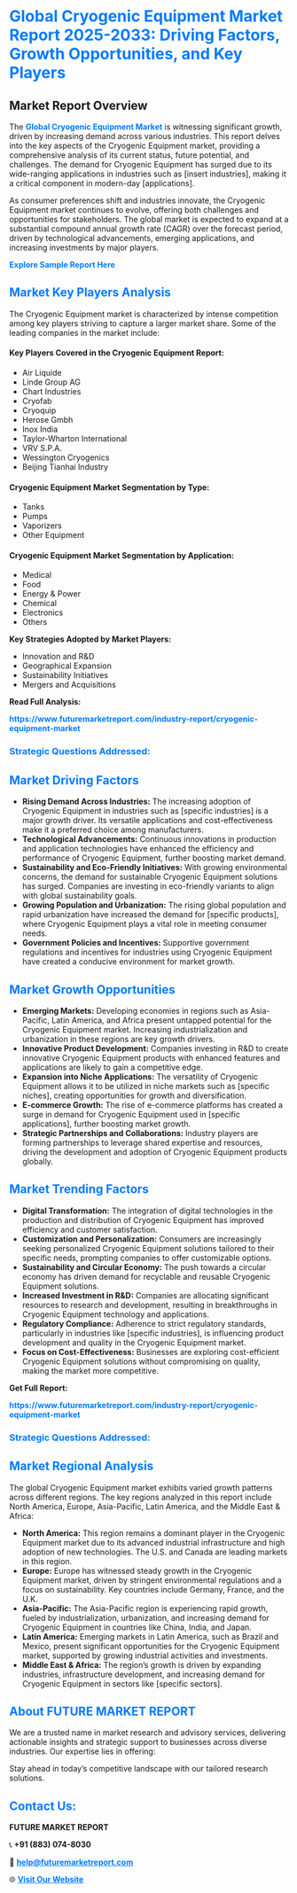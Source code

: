 <h1 style="color: #007BFF;">Global Cryogenic Equipment Market Report 2025-2033: Driving Factors, Growth Opportunities, and Key Players</h1>

<section id="overview">
<h2>Market Report Overview</h2>
<p>The <a href="https://www.futuremarketreport.com/industry-report/cryogenic-equipment-market" style="color: #007BFF; text-decoration: none;"><strong>Global Cryogenic Equipment Market</strong></a> is witnessing significant growth, driven by increasing demand across various industries. This report delves into the key aspects of the Cryogenic Equipment market, providing a comprehensive analysis of its current status, future potential, and challenges. The demand for Cryogenic Equipment has surged due to its wide-ranging applications in industries such as [insert industries], making it a critical component in modern-day [applications].</p>
<p>As consumer preferences shift and industries innovate, the Cryogenic Equipment market continues to evolve, offering both challenges and opportunities for stakeholders. The global market is expected to expand at a substantial compound annual growth rate (CAGR) over the forecast period, driven by technological advancements, emerging applications, and increasing investments by major players.</p>
</section>

<section id="overview">
<p><a href="https://www.futuremarketreport.com/request-sample/reportId=91713" style="color: #007BFF; text-decoration: none;"><strong>Explore Sample Report Here</strong></a></p>
</section>

<section id="key-players">
<h2 style="color: #007BFF;">Market Key Players Analysis</h2>
<p>The Cryogenic Equipment market is characterized by intense competition among key players striving to capture a larger market share. Some of the leading companies in the market include:</p>
<h4>Key Players Covered in the Cryogenic Equipment Report:</h4>
<ul><li>Air Liquide</li><li>Linde Group AG</li><li>Chart Industries</li><li>Cryofab</li><li>Cryoquip</li><li>Herose Gmbh</li><li>Inox India</li><li>Taylor-Wharton International</li><li>VRV S.P.A.</li><li>Wessington Cryogenics</li><li>Beijing Tianhai Industry</li></ul>
<h4>Cryogenic Equipment Market Segmentation by Type:</h4>
<ul><li>Tanks</li><li>Pumps</li><li>Vaporizers</li><li>Other Equipment</li></ul>

<h4>Cryogenic Equipment Market Segmentation by Application:</h4>
<ul><li>Medical</li><li>Food</li><li>Energy &amp; Power</li><li>Chemical</li><li>Electronics</li><li>Others</li></ul>
<p><strong>Key Strategies Adopted by Market Players:</strong></p>
<ul>
<li>Innovation and R&D</li>
<li>Geographical Expansion</li>
<li>Sustainability Initiatives</li>
<li>Mergers and Acquisitions</li>
</ul>
</section>

<section>
<p><strong>Read Full Analysis: </strong></p><a href="https://www.futuremarketreport.com/industry-report/cryogenic-equipment-market" style="color: #007BFF; text-decoration: none;"><strong>https://www.futuremarketreport.com/industry-report/cryogenic-equipment-market</strong></a>
<h3 style="color: #007BFF;">Strategic Questions Addressed:</h3>
</section>

<section id="driving-factors">
<h2 style="color: #007BFF;">Market Driving Factors</h2>
<ul>
<li><strong>Rising Demand Across Industries:</strong> The increasing adoption of Cryogenic Equipment in industries such as [specific industries] is a major growth driver. Its versatile applications and cost-effectiveness make it a preferred choice among manufacturers.</li>
<li><strong>Technological Advancements:</strong> Continuous innovations in production and application technologies have enhanced the efficiency and performance of Cryogenic Equipment, further boosting market demand.</li>
<li><strong>Sustainability and Eco-Friendly Initiatives:</strong> With growing environmental concerns, the demand for sustainable Cryogenic Equipment solutions has surged. Companies are investing in eco-friendly variants to align with global sustainability goals.</li>
<li><strong>Growing Population and Urbanization:</strong> The rising global population and rapid urbanization have increased the demand for [specific products], where Cryogenic Equipment plays a vital role in meeting consumer needs.</li>
<li><strong>Government Policies and Incentives:</strong> Supportive government regulations and incentives for industries using Cryogenic Equipment have created a conducive environment for market growth.</li>
</ul>
</section>

<section id="growth-opportunities">
<h2 style="color: #007BFF;">Market Growth Opportunities</h2>
<ul>
<li><strong>Emerging Markets:</strong> Developing economies in regions such as Asia-Pacific, Latin America, and Africa present untapped potential for the Cryogenic Equipment market. Increasing industrialization and urbanization in these regions are key growth drivers.</li>
<li><strong>Innovative Product Development:</strong> Companies investing in R&D to create innovative Cryogenic Equipment products with enhanced features and applications are likely to gain a competitive edge.</li>
<li><strong>Expansion into Niche Applications:</strong> The versatility of Cryogenic Equipment allows it to be utilized in niche markets such as [specific niches], creating opportunities for growth and diversification.</li>
<li><strong>E-commerce Growth:</strong> The rise of e-commerce platforms has created a surge in demand for Cryogenic Equipment used in [specific applications], further boosting market growth.</li>
<li><strong>Strategic Partnerships and Collaborations:</strong> Industry players are forming partnerships to leverage shared expertise and resources, driving the development and adoption of Cryogenic Equipment products globally.</li>
</ul>
</section>

<section id="trending-factors">
<h2 style="color: #007BFF;">Market Trending Factors</h2>
<ul>
<li><strong>Digital Transformation:</strong> The integration of digital technologies in the production and distribution of Cryogenic Equipment has improved efficiency and customer satisfaction.</li>
<li><strong>Customization and Personalization:</strong> Consumers are increasingly seeking personalized Cryogenic Equipment solutions tailored to their specific needs, prompting companies to offer customizable options.</li>
<li><strong>Sustainability and Circular Economy:</strong> The push towards a circular economy has driven demand for recyclable and reusable Cryogenic Equipment solutions.</li>
<li><strong>Increased Investment in R&D:</strong> Companies are allocating significant resources to research and development, resulting in breakthroughs in Cryogenic Equipment technology and applications.</li>
<li><strong>Regulatory Compliance:</strong> Adherence to strict regulatory standards, particularly in industries like [specific industries], is influencing product development and quality in the Cryogenic Equipment market.</li>
<li><strong>Focus on Cost-Effectiveness:</strong> Businesses are exploring cost-efficient Cryogenic Equipment solutions without compromising on quality, making the market more competitive.</li>
</ul>
</section>

<section>
<p><strong>Get Full Report: </strong></p><a href="https://www.futuremarketreport.com/industry-report/cryogenic-equipment-market" style="color: #007BFF; text-decoration: none;"><strong>https://www.futuremarketreport.com/industry-report/cryogenic-equipment-market</strong></a>
<h3 style="color: #007BFF;">Strategic Questions Addressed:</h3>
</section>


<section id="regional-analysis">
<h2 style="color: #007BFF;">Market Regional Analysis</h2>
<p>The global Cryogenic Equipment market exhibits varied growth patterns across different regions. The key regions analyzed in this report include North America, Europe, Asia-Pacific, Latin America, and the Middle East & Africa:</p>
<ul>
<li><strong>North America:</strong> This region remains a dominant player in the Cryogenic Equipment market due to its advanced industrial infrastructure and high adoption of new technologies. The U.S. and Canada are leading markets in this region.</li>
<li><strong>Europe:</strong> Europe has witnessed steady growth in the Cryogenic Equipment market, driven by stringent environmental regulations and a focus on sustainability. Key countries include Germany, France, and the U.K.</li>
<li><strong>Asia-Pacific:</strong> The Asia-Pacific region is experiencing rapid growth, fueled by industrialization, urbanization, and increasing demand for Cryogenic Equipment in countries like China, India, and Japan.</li>
<li><strong>Latin America:</strong> Emerging markets in Latin America, such as Brazil and Mexico, present significant opportunities for the Cryogenic Equipment market, supported by growing industrial activities and investments.</li>
<li><strong>Middle East & Africa:</strong> The region’s growth is driven by expanding industries, infrastructure development, and increasing demand for Cryogenic Equipment in sectors like [specific sectors].</li>
</ul>
</section>

<footer>
<h2 style="color: #007BFF;">About FUTURE MARKET REPORT</h2>
<p>We are a trusted name in market research and advisory services, delivering actionable insights and strategic support to businesses across diverse industries. Our expertise lies in offering:</p>

<p>Stay ahead in today’s competitive landscape with our tailored research solutions.</p>

<h2 style="color: #007BFF;">Contact Us:</h2>
<p><strong>FUTURE MARKET REPORT</strong></p>
<p>📞 <strong>+91 (883) 074-8030</strong></p>
<p>📧 <strong><a href="mailto:help@futuremarketreport.com" style="color: #007BFF;">help@futuremarketreport.com</a></strong></p>
<p>🌐 <strong><a href="https://www.futuremarketreport.com/" style="color: #007BFF;">Visit Our Website</a></strong></p>
</footer>
